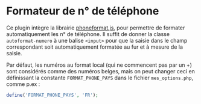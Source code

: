 # Formateur de n° de téléphone #

Ce plugin intègre la librairie [phoneformat.js](https://github.com/albeebe/phoneformat.js), pour permettre de formater automatiquement les n° de téléphone.
Il suffit de donner la classe `autoformat-numero` à une balise `<input>` pour que la saisie dans le champ correspondant soit automatiquement formatée au fur et à mesure de la saisie.

Par défaut, les numéros au format local (qui ne commencent pas par un +) sont considérés comme des numéros belges, mais on peut changer ceci en définissant la constante `FORMAT_PHONE_PAYS` dans le fichier `mes_options.php`, comme p.ex :

```php
define('FORMAT_PHONE_PAYS', 'FR');
```

